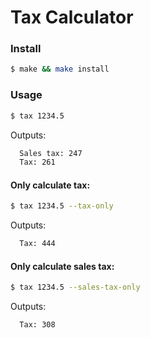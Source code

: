 Tax Calculator
==============

### Install

```bash
$ make && make install
```

### Usage

```bash
$ tax 1234.5
```

Outputs:

```bash
  Sales tax: 247
  Tax: 261
```

#### Only calculate tax:

```bash
$ tax 1234.5 --tax-only
```

Outputs:

```bash
  Tax: 444
```

#### Only calculate sales tax:

```bash
$ tax 1234.5 --sales-tax-only
```

Outputs:

```bash
  Tax: 308
```
